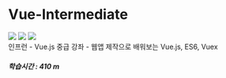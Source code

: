 # Vue-Intermediate
<img src ="https://img.shields.io/badge/vue-2.6.11-green"/> <img src = "https://img.shields.io/badge/vuex-3.0.1-green"/> <img src = "https://img.shields.io/badge/javaScript-ES6-orange"/>
<br> 인프런 - Vue.js 중급 강좌 - 웹앱 제작으로 배워보는 Vue.js, ES6, Vuex
<h5>학습시간 : 410 m</h5>
